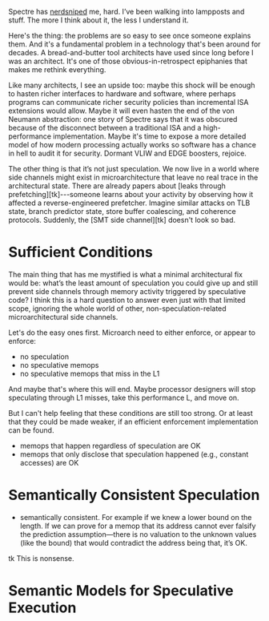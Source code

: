 Spectre has [nerdsniped][xkcd356] me, hard. I’ve been walking into lampposts and stuff. The more I think about it, the less I understand it.

[xkcd356]: https://xkcd.com/356/

Here's the thing: the problems are so easy to see once someone explains them. And it's a fundamental problem in a technology that's been around for decades. A bread-and-butter tool architects have used since long before I was an architect. It's one of those obvious-in-retrospect epiphanies that makes me rethink everything.

Like many architects, I see an upside too: maybe this shock will be enough to hasten richer interfaces to hardware and software, where perhaps programs can communicate richer security policies than incremental ISA extensions would allow. Maybe it will even hasten the end of the von Neumann abstraction: one story of Spectre says that it was obscured because of the disconnect between a traditional ISA and a high-performance implementation. Maybe it's time to expose a more detailed model of how modern processing actually works so software has a chance in hell to audit it for security. Dormant VLIW and EDGE boosters, rejoice.

The other thing is that it’s not just speculation. We now live in a world where side channels might exist in microarchitecture that leave no real trace in the architectural state. There are already papers about [leaks through prefetching][tk]---someone learns about your activity by observing how it affected a reverse-engineered prefetcher. Imagine similar attacks on TLB state, branch predictor state, store buffer coalescing, and coherence protocols. Suddenly, the [SMT side channel][tk] doesn't look so bad.

# Sufficient Conditions

The main thing that has me mystified is what a minimal architectural fix would be: what’s the least amount of speculation you could give up and still prevent side channels through memory activity triggered by speculative code?
I think this is a hard question to answer even just with that limited scope, ignoring the whole world of other, non-speculation-related microarchitectural side channels.

Let's do the easy ones first. Microarch need to either enforce, or appear to enforce:

- no speculation
- no speculative memops
- no speculative memops that miss in the L1

And maybe that's where this will end. Maybe processor designers will stop speculating through L1 misses, take this performance L, and move on.

But I can't help feeling that these conditions are still too strong. Or at least that they could be made weaker, if an efficient enforcement implementation can be found.

- memops that happen regardless of speculation are OK
- memops that only disclose that speculation happened (e.g., constant accesses) are OK

# Semantically Consistent Speculation

- semantically consistent. For example if we knew a lower bound on the length. If we can prove for a memop that its address cannot ever falsify the prediction assumption—there is no valuation to the unknown values (like the bound) that would contradict the address being that, it’s OK.

tk This is nonsense.

# Semantic Models for Speculative Execution

